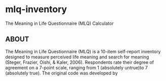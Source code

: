 # mlq-inventory
The Meaning in Life Questionnaire (MLQ) Calculator

## ABOUT
The Meaning in Life Questionnaire (MLQ) is a 10-item self-report inventory designed to measure perceived life meaning and search for meaning (Steger, Frazier, Oishi, & Kaler, 2006). Respondents rate their degree of agreement on a 7-point scale, ranging from 1 (absolutely untrue)to 7 (absolutely true). The original code was developed by 
